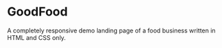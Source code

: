 # GoodFood
A completely responsive demo landing page of a food business written in HTML and CSS only.

